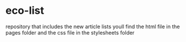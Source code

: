 # eco-list
repository that includes the new article lists
youll find the html file in the pages folder and the css file in the stylesheets folder
